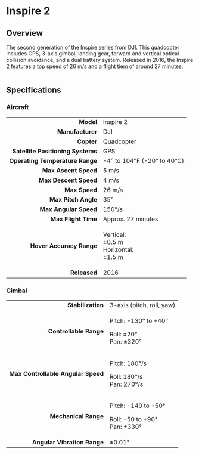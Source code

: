 # Inspire 2

## Overview

The second generation of the Inspire series from DJI.  This quadcopter includes GPS, 3-axis gimbal, landing gear, forward and vertical optical collision avoidance, and a dual battery system.  Released in 2016, the Inspire 2 features a top speed of 26 m/s and a flight tiem of around 27 minutes.

<figure><img src="../../../.gitbook/assets/image (90).png" alt=""><figcaption></figcaption></figure>

## Specifications

### Aircraft

|                                   |                                                     |
| --------------------------------: | --------------------------------------------------- |
|                         **Model** | Inspire 2                                           |
|                  **Manufacturer** | DJI                                                 |
|                        **Copter** | Quadcopter                                          |
| **Satellite Positioning Systems** | GPS                                                 |
|   **Operating Temperature Range** | -4° to 104℉ (-20° to 40℃)                           |
|              **Max Ascent Speed** | 5 m/s                                               |
|             **Max Descent Speed** | 4 m/s                                               |
|                     **Max Speed** | 26 m/s                                              |
|               **Max Pitch Angle** | 35°                                                 |
|             **Max Angular Speed** | 150°/s                                              |
|               **Max Flight Time** | Approx. 27 minutes                                  |
|          **Hover Accuracy Range** | <p>Vertical:<br>±0.5 m<br>Horizontal:<br>±1.5 m</p> |
|                      **Released** | 2016                                                |

### Gimbal

|                                    |                                                                  |
| ---------------------------------: | ---------------------------------------------------------------- |
|                  **Stabilization** | 3-axis (pitch, roll, yaw)                                        |
|             **Controllable Range** | <p>Pitch: -130° to +40°</p><p>Roll: ±20°<br>Pan: ±320°</p>       |
| **Max Controllable Angular Speed** | <p>Pitch: 180°/s</p><p>Roll: 180°/s<br>Pan: 270°/s</p>           |
|               **Mechanical Range** | <p>Pitch: -140 to +50°</p><p>Roll: -50 to +90°<br>Pan: ±330°</p> |
|        **Angular Vibration Range** | ±0.01°                                                           |
